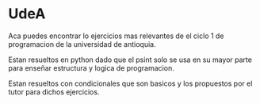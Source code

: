 # UdeA

Aca puedes encontrar lo ejercicios mas relevantes de el ciclo 1 de programacion de la universidad de antioquia.

Estan resueltos en python dado que el psint solo se usa en su mayor parte para enseñar estructura y logica de programacion.

Estan resueltos con condicionales que son basicos y los propuestos por el tutor para dichos ejercicios. 
